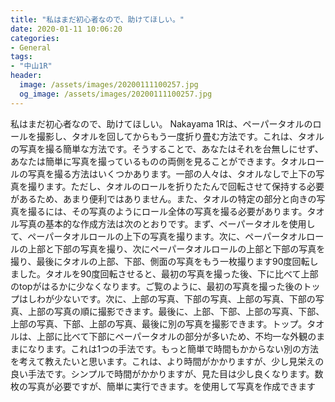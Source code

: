```yaml
---
title: "私はまだ初心者なので、助けてほしい。"
date: 2020-01-11 10:06:20
categories:
- General
tags:
- "中山1R"
header:
  image: /assets/images/20200111100257.jpg
  og_image: /assets/images/20200111100257.jpg
---
```


私はまだ初心者なので、助けてほしい。 Nakayama 1Rは、ペーパータオルのロールを撮影し、タオルを回してからもう一度折り畳む方法です。これは、タオルの写真を撮る簡単な方法です。そうすることで、あなたはそれを台無しにせず、あなたは簡単に写真を撮っているものの両側を見ることができます。タオルロールの写真を撮る方法はいくつかあります。一部の人々は、タオルなしで上下の写真を撮ります。ただし、タオルのロールを折りたたんで回転させて保持する必要があるため、あまり便利ではありません。また、タオルの特定の部分と向きの写真を撮るには、その写真のようにロール全体の写真を撮る必要があります。タオル写真の基本的な作成方法は次のとおりです。まず、ペーパータオルを使用して、ペーパータオルロールの上下の写真を撮ります。次に、ペーパータオルロールの上部と下部の写真を撮り、次にペーパータオルロールの上部と下部の写真を撮り、最後にタオルの上部、下部、側面の写真をもう一枚撮ります90度回転しました。タオルを90度回転させると、最初の写真を撮った後、下に比べて上部のtopがはるかに少なくなります。ご覧のように、最初の写真を撮った後のトップはしわが少ないです。次に、上部の写真、下部の写真、上部の写真、下部の写真、上部の写真の順に撮影できます。最後に、上部、下部、上部の写真、下部、上部の写真、下部、上部の写真、最後に別の写真を撮影できます。トップ。タオルは、上部に比べて下部にペーパータオルの部分が多いため、不均一な外観のままになります。これは1つの手法です。もっと簡単で時間もかからない別の方法を考えて教えたいと思います。これは、より時間がかかりますが、少し見栄えの良い手法です。シンプルで時間がかかりますが、見た目は少し良くなります。数枚の写真が必要ですが、簡単に実行できます。を使用して写真を作成できます
